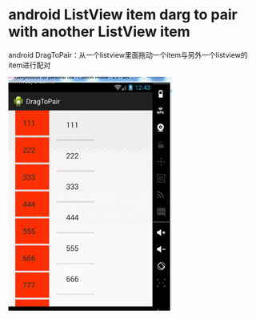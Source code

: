 # android ListView item darg to pair with another ListView item
android DragToPair：从一个listview里面拖动一个item与另外一个listview的item进行配对

![](https://github.com/pheng/DragToPair/blob/master/ScreenGif.gif)
